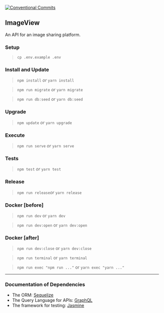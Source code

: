 [![Conventional Commits](https://img.shields.io/badge/Conventional%20Commits-1.0.0-yellow.svg)](https://conventionalcommits.org)

## ImageView

An API for an image sharing platform.

### Setup

> `cp .env.example .env`

### Install and Update

> `npm install` *or* `yarn install`

> `npm run migrate` *or* `yarn migrate`

> `npm run db:seed` *or* `yarn db:seed`

### Upgrade

> `npm update` *or* `yarn upgrade`

### Execute

> `npm run serve` *or* `yarn serve`

### Tests

> `npm test` *or* `yarn test`

### Release

> `npm run release`*or* `yarn release`

### Docker [before]

> `npm run dev` or `yarn dev`

> `npm run dev:open` or `yarn dev:open`

### Docker [after]

> `npm run dev:close` or `yarn dev:close`

> `npm run terminal` or `yarn terminal`

> `npm run exec "npm run ..."` or `yarn exec "yarn ..."` 
---

### Documentation of Dependencies

- The ORM: [Sequelize](http://docs.sequelizejs.com)
- The Query Language for APIs: [GraphQL](https://www.apollographql.com/docs/graphql-tools)
- The framework for testing: [Jasmine](https://jasmine.github.io/api/edge/global)

